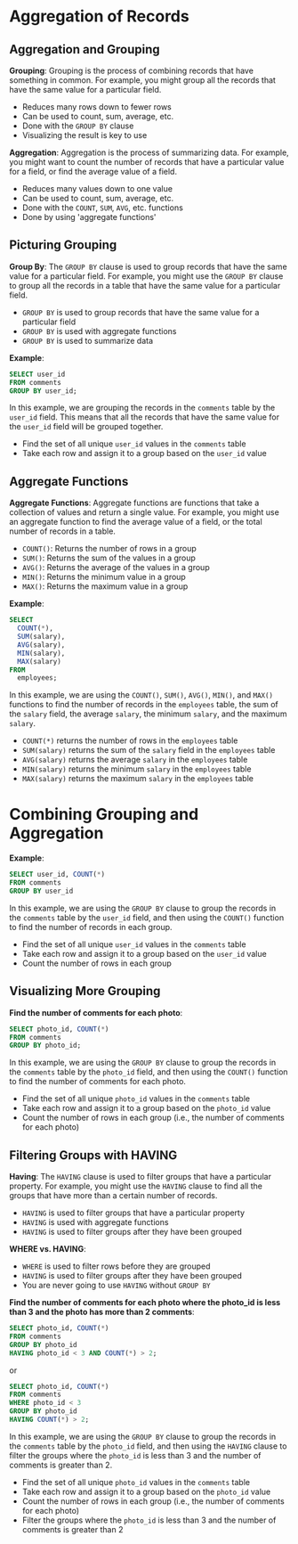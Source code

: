 # Aggregation of Records

## Aggregation and Grouping

**Grouping**: Grouping is the process of combining records that have something in common. For example, you might group all the records that have the same value for a particular field.

- Reduces many rows down to fewer rows
- Can be used to count, sum, average, etc.
- Done with the `GROUP BY` clause
- Visualizing the result is key to use

**Aggregation**: Aggregation is the process of summarizing data. For example, you might want to count the number of records that have a particular value for a field, or find the average value of a field.

- Reduces many values down to one value
- Can be used to count, sum, average, etc.
- Done with the `COUNT`, `SUM`, `AVG`, etc. functions
- Done by using 'aggregate functions'

## Picturing Grouping

**Group By**: The `GROUP BY` clause is used to group records that have the same value for a particular field. For example, you might use the `GROUP BY` clause to group all the records in a table that have the same value for a particular field.

- `GROUP BY` is used to group records that have the same value for a particular field
- `GROUP BY` is used with aggregate functions
- `GROUP BY` is used to summarize data

**Example**:

```sql
SELECT user_id
FROM comments
GROUP BY user_id;
```

In this example, we are grouping the records in the `comments` table by the `user_id` field. This means that all the records that have the same value for the `user_id` field will be grouped together.

- Find the set of all unique `user_id` values in the `comments` table
- Take each row and assign it to a group based on the `user_id` value

## Aggregate Functions

**Aggregate Functions**: Aggregate functions are functions that take a collection of values and return a single value. For example, you might use an aggregate function to find the average value of a field, or the total number of records in a table.

- `COUNT()`: Returns the number of rows in a group
- `SUM()`: Returns the sum of the values in a group
- `AVG()`: Returns the average of the values in a group
- `MIN()`: Returns the minimum value in a group
- `MAX()`: Returns the maximum value in a group

**Example**:

```sql
SELECT
  COUNT(*),
  SUM(salary),
  AVG(salary),
  MIN(salary),
  MAX(salary)
FROM
  employees;
```

In this example, we are using the `COUNT()`, `SUM()`, `AVG()`, `MIN()`, and `MAX()` functions to find the number of records in the `employees` table, the sum of the `salary` field, the average `salary`, the minimum `salary`, and the maximum `salary`.

- `COUNT(*)` returns the number of rows in the `employees` table
- `SUM(salary)` returns the sum of the `salary` field in the `employees` table
- `AVG(salary)` returns the average `salary` in the `employees` table
- `MIN(salary)` returns the minimum `salary` in the `employees` table
- `MAX(salary)` returns the maximum `salary` in the `employees` table

# Combining Grouping and Aggregation

**Example**:

```sql
SELECT user_id, COUNT(*)
FROM comments
GROUP BY user_id
```

In this example, we are using the `GROUP BY` clause to group the records in the `comments` table by the `user_id` field, and then using the `COUNT()` function to find the number of records in each group.

- Find the set of all unique `user_id` values in the `comments` table
- Take each row and assign it to a group based on the `user_id` value
- Count the number of rows in each group

## Visualizing More Grouping

**Find the number of comments for each photo**:

```sql
SELECT photo_id, COUNT(*)
FROM comments
GROUP BY photo_id;
```

In this example, we are using the `GROUP BY` clause to group the records in the `comments` table by the `photo_id` field, and then using the `COUNT()` function to find the number of comments for each photo.

- Find the set of all unique `photo_id` values in the `comments` table
- Take each row and assign it to a group based on the `photo_id` value
- Count the number of rows in each group (i.e., the number of comments for each photo)

## Filtering Groups with HAVING

**Having**: The `HAVING` clause is used to filter groups that have a particular property. For example, you might use the `HAVING` clause to find all the groups that have more than a certain number of records.

- `HAVING` is used to filter groups that have a particular property
- `HAVING` is used with aggregate functions
- `HAVING` is used to filter groups after they have been grouped

**WHERE vs. HAVING**:

- `WHERE` is used to filter rows before they are grouped
- `HAVING` is used to filter groups after they have been grouped
- You are never going to use `HAVING` without `GROUP BY`

**Find the number of comments for each photo where the photo_id is less than 3 and the photo has more than 2 comments**:

```sql
SELECT photo_id, COUNT(*)
FROM comments
GROUP BY photo_id
HAVING photo_id < 3 AND COUNT(*) > 2;
```

or

```sql
SELECT photo_id, COUNT(*)
FROM comments
WHERE photo_id < 3
GROUP BY photo_id
HAVING COUNT(*) > 2;
```

In this example, we are using the `GROUP BY` clause to group the records in the `comments` table by the `photo_id` field, and then using the `HAVING` clause to filter the groups where the `photo_id` is less than 3 and the number of comments is greater than 2.

- Find the set of all unique `photo_id` values in the `comments` table
- Take each row and assign it to a group based on the `photo_id` value
- Count the number of rows in each group (i.e., the number of comments for each photo)
- Filter the groups where the `photo_id` is less than 3 and the number of comments is greater than 2
